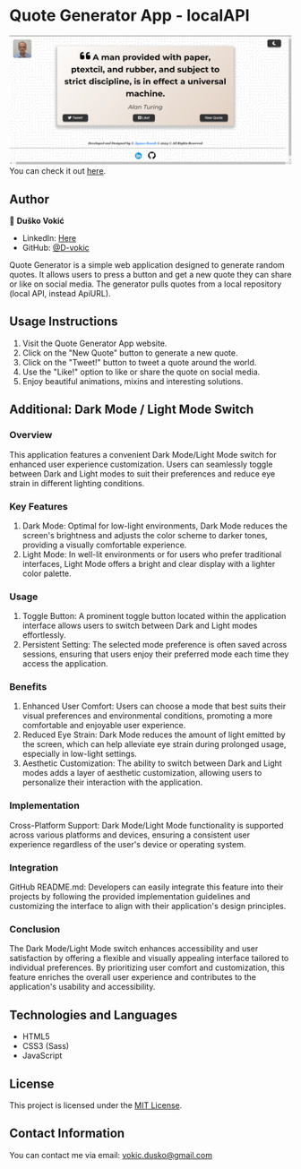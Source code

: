 

# Quote Generator App - localAPI

![Quote Generator Preview](screenshot.png)
You can check it out [here](https://d-vokic.github.io/Quotations-Generator-App/).

## Author

👤 **Duško Vokić**

* LinkedIn: [Here](https://linkedin.com/in/duško-vokić-0337a2106)
* GitHub: [@D-vokic](https://github.com/D-vokic)

Quote Generator is a simple web application designed to generate random quotes. It allows users to press a button and get a new quote they can share or like on social media. The generator pulls quotes from a local repository (local API, instead ApiURL).

## Usage Instructions

1. Visit the Quote Generator App website.
2. Click on the "New Quote" button to generate a new quote.
3. Click on the "Tweet!" button to tweet a quote around the world.
4. Use the "Like!" option to like or share the quote on social media.
5. Enjoy beautiful animations, mixins and interesting solutions.

## Additional: Dark Mode / Light Mode Switch

### Overview
This application features a convenient Dark Mode/Light Mode switch for enhanced user experience customization. Users can seamlessly toggle between Dark and Light modes to suit their preferences and reduce eye strain in different lighting conditions.

### Key Features

1. Dark Mode: Optimal for low-light environments, Dark Mode reduces the screen's brightness and adjusts the color scheme to darker tones, providing a visually comfortable experience.
2. Light Mode: In well-lit environments or for users who prefer traditional interfaces, Light Mode offers a bright and clear display with a lighter color palette.

### Usage

1. Toggle Button: A prominent toggle button located within the application interface allows users to switch between Dark and Light modes effortlessly.
2. Persistent Setting: The selected mode preference is often saved across sessions, ensuring that users enjoy their preferred mode each time they access the application.

### Benefits

1. Enhanced User Comfort: Users can choose a mode that best suits their visual preferences and environmental conditions, promoting a more comfortable and enjoyable user experience.
2. Reduced Eye Strain: Dark Mode reduces the amount of light emitted by the screen, which can help alleviate eye strain during prolonged usage, especially in low-light settings.
3. Aesthetic Customization: The ability to switch between Dark and Light modes adds a layer of aesthetic customization, allowing users to personalize their interaction with the application.

### Implementation
Cross-Platform Support: Dark Mode/Light Mode functionality is supported across various platforms and devices, ensuring a consistent user experience regardless of the user's device or operating system.

### Integration
GitHub README.md: Developers can easily integrate this feature into their projects by following the provided implementation guidelines and customizing the interface to align with their application's design principles.

### Conclusion
The Dark Mode/Light Mode switch enhances accessibility and user satisfaction by offering a flexible and visually appealing interface tailored to individual preferences. By prioritizing user comfort and customization, this feature enriches the overall user experience and contributes to the application's usability and accessibility.

## Technologies and Languages

- HTML5
- CSS3 (Sass)
- JavaScript

## License

This project is licensed under the [MIT License](https://www.mit.edu/~amini/LICENSE.md).

## Contact Information

You can contact me via email: vokic.dusko@gmail.com
